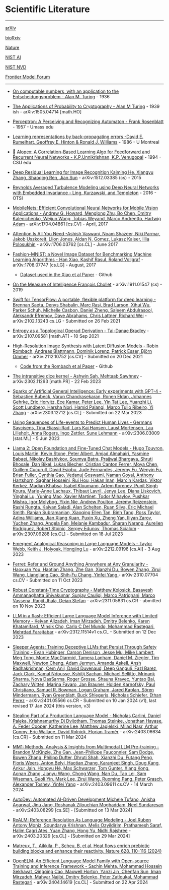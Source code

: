 # Scientific Literature

- - - -

[arXiv](https://arxiv.org)

[bioRxiv](https://www.biorxiv.org)

[Nature](https://www.nature.com)

[NIST AI](https://www.nist.gov/artificial-intelligence)

[NIST NVD](https://nvd.nist.gov/vuln)

[Frontier Model Forum](https://www.frontiermodelforum.org)

- - - -

* [On computable numbers, with an application to the Entscheidungsproblem - Alan M. Turing](https://www.cs.virginia.edu/~robins/Turing_Paper_1936.pdf) - 1936

* [The Applications of Probability to Cryptography - Alan M Turing](https://arxiv.org/abs/1505.04714) - 1939 ish - arXiv:1505.04714 [math.HO]

* [Perceptron: A Perceiving and Recognizing Automaton - Frank Rosenblatt](https://blogs.umass.edu/brain-wars/files/2016/03/rosenblatt-1957.pdf)  - 1957 - Umass edu

* [Learning representations by back-propagating errors -David E. Rumelhart, Geoffrey E. Hinton & Ronald J. Williams](https://www.iro.umontreal.ca/~vincentp/ift3395/lectures/backprop_old.pdf)  - 1986 - U Montreal
  
* :wolf: [Alopex: A Correlation-Based Learning Algo for Feedforward and Recurrent Neural Networks - K.P.Unnikrishnan, K.P. Venugopal](https://www.cs.colostate.edu/~anderson/cs545/notebooks/Alopex.pdf)  - 1994 - CSU edu 

* [Deep Residual Learning for Image Recognition Kaiming He, Xiangyu Zhang, Shaoqing Ren, Jian Sun](https://arxiv.org/abs/1512.03385) - arXiv:1512.03385 (cs)  - 2015

* [Reynolds Averaged Turbulence Modeling using Deep Neural Networks with Embedded Invariance - Ling, Kurzawski, and Templeton](https://www.osti.gov/servlets/purl/1333570) - 2016 - OTSI

* [MobileNets: Efficient Convolutional Neural Networks for Mobile Vision Applications - Andrew G. Howard, Menglong Zhu, Bo Chen, Dmitry Kalenichenko, Weijun Wang, Tobias Weyand, Marco Andreetto, Hartwig Adam](https://arxiv.org/abs/1704.04861) - arXiv:1704.04861 [cs.CV]  - April, 2017

* [Attention Is All You Need -Ashish Vaswani, Noam Shazeer, Niki Parmar, Jakob Uszkoreit, Llion Jones, Aidan N. Gomez, Lukasz Kaiser, Illia Polosukhin](https://arxiv.org/abs/1706.03762) - 	arXiv:1706.03762 [cs.CL]  - June 2017

* [Fashion-MNIST: a Novel Image Dataset for Benchmarking Machine Learning Algorithms - Han Xiao, Kashif Rasul, Roland Vollgraf](https://arxiv.org/abs/1708.07747) - arXiv:1708.07747 [cs.LG] - August, 2017

  * [Dataset used in the Xiao et al Paper](https://github.com/zalandoresearch/fashion-mnist) - Github

* [On the Measure of Intelligence
François Chollet](https://arxiv.org/abs/1911.01547) - arXiv:1911.01547 (cs) - 2019

* [Swift for TensorFlow: A portable, flexible platform for deep learning - Brennan Saeta, Denys Shabalin, Marc Rasi, Brad Larson, Xihui Wu, Parker Schuh, Michelle Casbon, Daniel Zheng, Saleem Abdulrasool, Aleksandr Efremov, Dave Abrahams, Chris Lattner, Richard Wei](https://arxiv.org/abs/2102.13243) - arXiv:2102.13243 cs.LG - Submitted on 26 Feb 2021

* [Entropy as a Topological Operad Derivation - Tai-Danae Bradley](https://arxiv.org/abs/2107.09581) - arXiv:2107.09581 [math.AT] - 10 Sep 2021

* [High-Resolution Image Synthesis with Latent Diffusion Models - Robin Rombach, Andreas Blattmann, Dominik Lorenz, Patrick Esser, Björn Ommer](https://arxiv.org/abs/2112.10752) - arXiv:2112.10752 [cs.CV] - Submitted on 20 Dec 2021 

  * [Code from the Rombach et al Paper](https://github.com/CompVis/latent-diffusion) - Github
 
* [The intransitive dice kernel - Ashwin Sah, Mehtaab Sawhney](https://arxiv.org/abs/2302.11293) - arXiv:2302.11293 [math.PR] - 22 Feb 2023
 
* [Sparks of Artificial General Intelligence: Early experiments with GPT-4 - Sébastien Bubeck, Varun Chandrasekaran, Ronen Eldan, Johannes Gehrke, Eric Horvitz, Ece Kamar, Peter Lee, Yin Tat Lee, Yuanzhi Li, Scott Lundberg, Harsha Nori, Hamid Palangi, Marco Tulio Ribeiro, Yi Zhang](https://arxiv.org/abs/2303.12712) - arXiv:2303.12712 [cs.CL] - Submitted on 22 Mar 2023

* [Using Sequences of Life-events to Predict Human Lives - Germans Savcisens, Tina Eliassi-Rad, Lars Kai Hansen, Laust Mortensen, Lau Lilleholt, Anna Rogers, Ingo Zettler, Sune Lehmann](https://arxiv.org/abs/2306.03009) - arXiv:2306.03009 [stat.ML] - 5 Jun 2023

* [Llama 2: Open Foundation and Fine-Tuned Chat Models - 
Hugo Touvron, Louis Martin, Kevin Stone, Peter Albert, Amjad Almahairi, Yasmine Babaei, Nikolay Bashlykov, Soumya Batra, Prajjwal Bhargava, Shruti Bhosale, Dan Bikel, Lukas Blecher, Cristian Canton Ferrer, Moya Chen, Guillem Cucurull, David Esiobu, Jude Fernandes, Jeremy Fu, Wenyin Fu, Brian Fuller, Cynthia Gao, Vedanuj Goswami, Naman Goyal, Anthony Hartshorn, Saghar Hosseini, Rui Hou, Hakan Inan, Marcin Kardas, Viktor Kerkez, Madian Khabsa, Isabel Kloumann, Artem Korenev, Punit Singh Koura, Marie-Anne Lachaux, Thibaut Lavril, Jenya Lee, Diana Liskovich, Yinghai Lu, Yuning Mao, Xavier Martinet, Todor Mihaylov, Pushkar Mishra, Igor Molybog, Yixin Nie, Andrew Poulton, Jeremy Reizenstein, Rashi Rungta, Kalyan Saladi, Alan Schelten, Ruan Silva, Eric Michael Smith, Ranjan Subramanian, Xiaoqing Ellen Tan, Binh Tang, Ross Taylor, Adina Williams, Jian Xiang Kuan, Puxin Xu, Zheng Yan, Iliyan Zarov, Yuchen Zhang, Angela Fan, Melanie Kambadur, Sharan Narang, Aurelien Rodriguez, Robert Stojnic, Sergey Edunov, Thomas Scialom](https://arxiv.org/abs/2307.09288) - 	arXiv:2307.09288 [cs.CL]  - Submitted on 18 Jul 2023

* [Emergent Analogical Reasoning in Large Language Models - Taylor Webb, Keith J. Holyoak, Hongjing Lu](https://arxiv.org/abs/2212.09196) - 	arXiv:2212.09196 [cs.AI] - 3 Aug 2023

* [Ferret: Refer and Ground Anything Anywhere at Any Granularity - Haoxuan You, Haotian Zhang, Zhe Gan, Xianzhi Du, Bowen Zhang, Zirui Wang, Liangliang Cao, Shih-Fu Chang, Yinfei Yang ](https://arxiv.org/abs/2310.07704) - arXiv:2310.07704 cs.CV - Submitted on 11 Oct 2023

* [Robust Constant-Time Cryptography - Matthew Kolosick, Basavesh Ammanaghatta Shivakumar, Sunjay Cauligi, Marco Patrignani, Marco Vassena, Ranjit Jhala, Deian Stefan](https://arxiv.org/abs/2311.05831) - arXiv:2311.05831 cs.CR - ubmitted on 10 Nov 2023

* [LLM in a flash: Efficient Large Language Model Inference with Limited Memory - Keivan Alizadeh, Iman Mirzadeh, Dmitry Belenko, Karen Khatamifard, Minsik Cho, Carlo C Del Mundo, Mohammad Rastegari, Mehrdad Farajtabar](https://doi.org/10.48550/arXiv.2312.11514) - arXiv:2312.11514v1 cs.CL - Submitted on 12 Dec 2023

* [Sleeper Agents: Training Deceptive LLMs that Persist Through Safety Training - Evan Hubinger, Carson Denison, Jesse Mu, Mike Lambert, Meg Tong, Monte MacDiarmid, Tamera Lanham, Daniel M. Ziegler, Tim Maxwell, Newton Cheng, Adam Jermyn, Amanda Askell, Ansh Radhakrishnan, Cem Anil, David Duvenaud, Deep Ganguli, Fazl Barez, Jack Clark, Kamal Ndousse, Kshitij Sachan, Michael Sellitto, Mrinank Sharma, Nova DasSarma, Roger Grosse, Shauna Kravec, Yuntao Bai, Zachary Witten, Marina Favaro, Jan Brauner, Holden Karnofsky, Paul Christiano, Samuel R. Bowman, Logan Graham, Jared Kaplan, Sören Mindermann, Ryan Greenblatt, Buck Shlegeris, Nicholas Schiefer, Ethan Perez](https://doi.org/10.48550/arXiv.2401.05566) - arXiv:2401.05566 cs.CR - Submitted on 10 Jan 2024 (v1), last revised 17 Jan 2024 (this version, v3)

* [Stealing Part of a Production Language Model - Nicholas Carlini, Daniel Paleka, Krishnamurthy Dj Dvijotham, Thomas Steinke, Jonathan Hayase, A. Feder Cooper, Katherine Lee, Matthew Jagielski, Milad Nasr, Arthur Conmy, Eric Wallace, David Rolnick, Florian Tramèr](https://arxiv.org/abs/2403.06634) - arXiv:2403.06634 [cs.CR] - Submitted on 11 Mar 2024

* [MM1: Methods, Analysis & Insights from Multimodal LLM Pre-training - Brandon McKinzie, Zhe Gan, Jean-Philippe Fauconnier, Sam Dodge, Bowen Zhang, Philipp Dufter, Dhruti Shah, Xianzhi Du, Futang Peng, Floris Weers, Anton Belyi, Haotian Zhang, Karanjeet Singh, Doug Kang, Ankur Jain, Hongyu Hè, Max Schwarzer, Tom Gunter, Xiang Kong, Aonan Zhang, Jianyu Wang, Chong Wang, Nan Du, Tao Lei, Sam Wiseman, Guoli Yin, Mark Lee, Zirui Wang, Ruoming Pang, Peter Grasch, Alexander Toshev, Yinfei Yang](https://arxiv.org/abs/2403.09611) - 	arXiv:2403.09611 cs.CV - 14 March 2024

* [AutoDev: Automated AI-Driven Development
Michele Tufano, Anisha Agarwal, Jinu Jang, Roshanak Zilouchian Moghaddam, Neel Sundaresan](https://arxiv.org/abs/2403.08299) - arXiv:2403.08299 [cs.SE] - [Submitted on 13 Mar 2024]

* [ReALM: Reference Resolution As Language Modeling - Joel Ruben Antony Moniz, Soundarya Krishnan, Melis Ozyildirim, Prathamesh Saraf, Halim Cagri Ates, Yuan Zhang, Hong Yu, Nidhi Rajshree](https://arxiv.org/abs/2403.20329) - arXiv:2403.20329 [cs.CL] - [Submitted on 29 Mar 2024]

* [Matreux, T., Aikkila, P., Scheu, B. et al. Heat flows enrich prebiotic building blocks and enhance their reactivity. Nature 628, 110–116 (2024)](https://doi.org/10.1038/s41586-024-07193-7)

* [OpenELM: An Efficient Language Model Family with Open-source Training and Inference Framework - Sachin Mehta, Mohammad Hossein Sekhavat, Qingqing Cao, Maxwell Horton, Yanzi Jin, Chenfan Sun, Iman Mirzadeh, Mahyar Najibi, Dmitry Belenko, Peter Zatloukal, Mohammad Rastegari](https://arxiv.org/abs/2404.14619) - arXiv:2404.14619 [cs.CL] - Submitted on 22 Apr 2024
